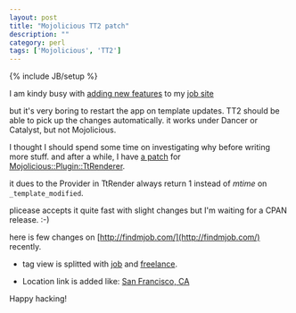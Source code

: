 ```yaml
---
layout: post
title: "Mojolicious TT2 patch"
description: ""
category: perl
tags: ['Mojolicious', 'TT2']
---
```

{% include JB/setup %}

I am kindy busy with [adding new features](https://github.com/fayland/findmjob.com/commits/master) to my [job site](http://findmjob.com/)

but it's very boring to restart the app on template updates. TT2 should be able to pick up the changes automatically. it works under Dancer or Catalyst, but not Mojolicious.

I thought I should spend some time on investigating why before writing more stuff. and after a while, I have [a patch](https://github.com/fayland/mojox-renderer-tt/commit/d15192619713b044878301c6f911df4c27aa0d84) for [Mojolicious::Plugin::TtRenderer](https://github.com/plicease/mojox-renderer-tt).

it dues to the Provider in TtRender always return 1 instead of *mtime* on `_template_modified`.

plicease accepts it quite fast with slight changes but I'm waiting for a CPAN release. :-)

here is few changes on [http://findmjob.com/](http://findmjob.com/) recently.

* tag view is splitted with [job](http://findmjob.com/tag/OOm8jHZ84RGjYrDhKQ5yzw/+job/perl.html) and [freelance](http://findmjob.com/tag/OOm8jHZ84RGjYrDhKQ5yzw/+freelance/perl.html).

* Location link is added like: [San Francisco, CA](http://findmjob.com/location/wM4xraui4hGi3+CgdEa_Ag/San-Francisco-CA.html)

Happy hacking!
